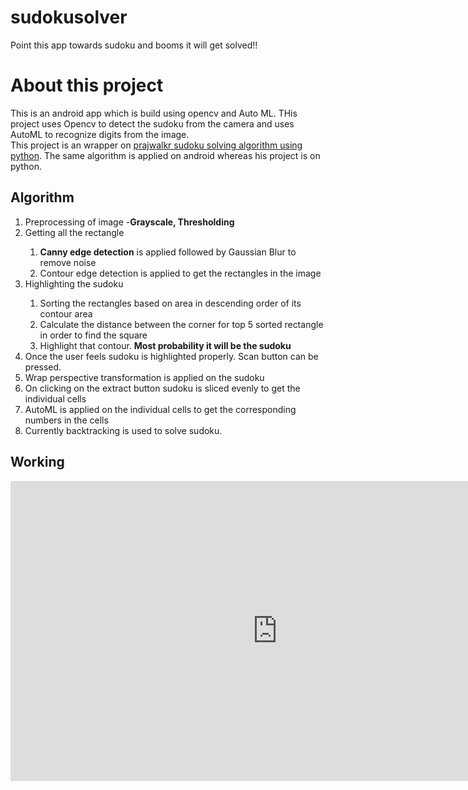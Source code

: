 # sudokusolver
Point this app towards sudoku and booms it will get solved!!
<h1>About this project</h1>
This is an android app which is build using opencv and Auto ML. THis project uses Opencv to detect the sudoku from the camera and uses AutoML to recognize digits from the image.
<br>
This project is an wrapper on <a href="https://github.com/prajwalkr/SnapSudoku">prajwalkr sudoku solving algorithm using python</a>. The same algorithm is applied on android whereas his project is on python.

<h2>Algorithm</h2>
<ol>
  <li>Preprocessing of image -<b>Grayscale, Thresholding</b></li>
  <li>Getting all the rectangle</li>
  <ol>
    <li><b>Canny edge detection</b> is applied followed by Gaussian Blur to remove noise</li>
    <li>Contour edge detection is applied to get the rectangles in the image</li>
  </ol>
  <li>Highlighting the sudoku</li>
  <ol>
    <li>Sorting the rectangles based on area in descending order of its contour area</li>
    <li>Calculate the distance between the corner for top 5 sorted rectangle in order to find the square</li>
    <li>Highlight that contour. <b>Most probability it will be the sudoku</b></li>
  </ol>
  <li>Once the user feels sudoku is highlighted properly. Scan button can be pressed.</li>
  <li>Wrap perspective transformation is applied on the sudoku</li>
  <li>On clicking on the extract button sudoku is sliced evenly to get the individual cells</li>
  <li>AutoML is applied on the individual cells to get the corresponding numbers in the cells</li>
  <li>Currently backtracking is used to solve sudoku.</li>
</ol> 

<h2>Working</h2>
<div>
<iframe width="853" height="480" src="https://www.youtube.com/embed/EpD2xlgQ-3w" frameborder="0" allow="accelerometer; autoplay; encrypted-media; gyroscope; picture-in-picture" allowfullscreen></iframe>
</div>
